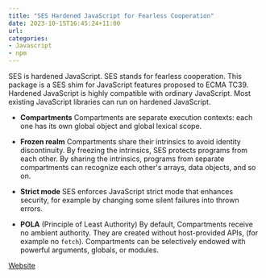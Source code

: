 ```yaml
---
title: "SES Hardened JavaScript for Fearless Cooperation"
date: 2023-10-15T16:45:24+11:00
url: 
categories:
- Javascript
- npm
---
```


SES is hardened JavaScript. SES stands for fearless cooperation. This package is a SES shim for JavaScript features proposed to ECMA TC39. Hardened JavaScript is highly compatible with ordinary JavaScript. Most existing JavaScript libraries can run on hardened JavaScript.

- **Compartments** Compartments are separate execution contexts: each one has its own global object and global lexical scope.

- **Frozen realm** Compartments share their intrinsics to avoid identity discontinuity. By freezing the intrinsics, SES protects programs from each other. By sharing the intrinsics, programs from separate compartments can recognize each other's arrays, data objects, and so on.

- **Strict mode** SES enforces JavaScript strict mode that enhances security, for example by changing some silent failures into thrown errors.

- **POLA** (Principle of Least Authority) By default, Compartments receive no ambient authority. They are created without host-provided APIs, (for example no `fetch`). Compartments can be selectively endowed with powerful arguments, globals, or modules.

[Website](https://www.npmjs.com/package/ses)
